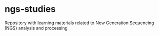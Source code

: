 # ngs-studies
Repository with learning materials related to New Generation Sequencing (NGS) analysis and processing
